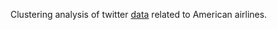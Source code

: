 Clustering analysis of twitter [data](https://www.kaggle.com/datasets/crowdflower/twitter-airline-sentiment) related to American airlines.
